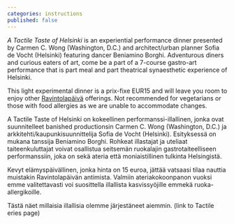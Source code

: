 ```yaml
---
categories: instructions
published: false
---
```


_A Tactile Taste of Helsinki_ is an experiential performance dinner presented by Carmen C. Wong (Washington, D.C.) and architect/urban planner Sofia de Vocht (Helsinki) featuring dancer Beniamino Borghi. Adventurous diners and curious eaters of art, come be a part of a 7-course gastro-art performance that is part meal and part theatrical synaesthetic experience of Helsinki.

This light experimental dinner is a prix-fixe EUR15 and will leave you room to enjoy other [Ravintolapäivä](http://www.restaurantday.org/) offerings. Not recommended for vegetarians or those with food allergies as we are unable to accommodate changes.

A Tactile Taste of Helsinki on kokeellinen performanssi-illallinen, jonka ovat suunnitelleet banished productionsin Carmen C. Wong (Washington, D.C.) ja arkkitehti/kaupunkisuunnittelija Sofia de Vocht (Helsinki). Esityksessä on mukana tanssija Beniamino Borghi. Rohkeat illastajat ja uteliaat taiteenkuluttajat voivat osallistua seitsemän ruokalajin gastrotaiteelliseen performanssiin, joka on sekä ateria että moniaistillinen tulkinta Helsingistä.  

Kevyt elämyspäivällinen, jonka hinta on 15 euroa, jättää vatsaasi tilaa nauttia muistakin Ravintolapäivän antimista. Valmiin ateriakokoonpanon vuoksi emme valitettavasti voi suosittella illallista kasvissyöjille emmekä ruoka-allergikoille.  

Tästä näet millaisia illallisia olemme järjestäneet aiemmin. (link to Tactile eries page)